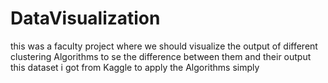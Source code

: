 # DataVisualization
this was a faculty project where we should visualize the output of different clustering Algorithms to se the difference between them and their output
this dataset i got from Kaggle to apply the Algorithms simply
